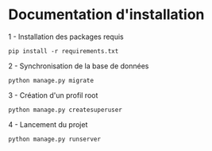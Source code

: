 # Documentation d'installation

 1 - Installation des packages requis

```
pip install -r requirements.txt
```

 2 - Synchronisation de la base de données

```
python manage.py migrate
```

 3 - Création d'un profil root

```
python manage.py createsuperuser
```

 4 - Lancement du projet

```
python manage.py runserver
```


